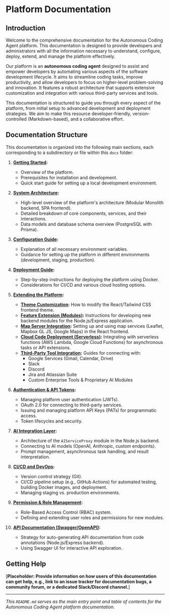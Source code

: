 # Platform Documentation

## Introduction

Welcome to the comprehensive documentation for the Autonomous Coding Agent platform. This documentation is designed to provide developers and administrators with all the information necessary to understand, configure, deploy, extend, and manage the platform effectively.

Our platform is an **autonomous coding agent** designed to assist and empower developers by automating various aspects of the software development lifecycle. It aims to streamline coding tasks, improve productivity, and allow developers to focus on higher-level problem-solving and innovation. It features a robust architecture that supports extensive customization and integration with various third-party services and tools.

This documentation is structured to guide you through every aspect of the platform, from initial setup to advanced development and deployment strategies. We aim to make this resource developer-friendly, version-controlled (Markdown-based), and a collaborative effort.

## Documentation Structure

This documentation is organized into the following main sections, each corresponding to a subdirectory or file within this `docs` folder:

1.  **[Getting Started](./01-getting-started/README.md):**
    *   Overview of the platform.
    *   Prerequisites for installation and development.
    *   Quick start guide for setting up a local development environment.

2.  **[System Architecture](./02-system-architecture/README.md):**
    *   High-level overview of the platform's architecture (Modular Monolith backend, SPA frontend).
    *   Detailed breakdown of core components, services, and their interactions.
    *   Data models and database schema overview (PostgreSQL with Prisma).

3.  **[Configuration Guide](./03-configuration-guide/README.md):**
    *   Explanation of all necessary environment variables.
    *   Guidance for setting up the platform in different environments (development, staging, production).

4.  **[Deployment Guide](./04-deployment-guide/README.md):**
    *   Step-by-step instructions for deploying the platform using Docker.
    *   Considerations for CI/CD and various cloud hosting options.

5.  **[Extending the Platform](./05-extending-the-platform/):**
    *   **[Theme Customization](./05-extending-the-platform/01-theme-customization.md):** How to modify the React/Tailwind CSS frontend theme.
    *   **[Feature Extension (Modules)](./05-extending-the-platform/02-feature-extension.md):** Instructions for developing new backend modules for the Node.js/Express application.
    *   **[Map Server Integration](./05-extending-the-platform/03-map-server-integration.md):** Setting up and using map services (Leaflet, Mapbox GL JS, Google Maps) in the React frontend.
    *   **[Cloud Code Deployment (Serverless)](./05-extending-the-platform/04-cloud-code-deployment.md):** Integrating with serverless functions (AWS Lambda, Google Cloud Functions) for asynchronous tasks or API extensions.
    *   **[Third-Party Tool Integration](./05-extending-the-platform/05-third-party-tool-integration/README.md):** Guides for connecting with:
        *   Google Services (Gmail, Calendar, Drive)
        *   Slack
        *   Discord
        *   Jira and Atlassian Suite
        *   Custom Enterprise Tools & Proprietary AI Modules

6.  **[Authentication & API Tokens](./06-authentication-api-tokens/README.md):**
    *   Managing platform user authentication (JWTs).
    *   OAuth 2.0 for connecting to third-party services.
    *   Issuing and managing platform API Keys (PATs) for programmatic access.
    *   Token lifecycles and security.

7.  **[AI Integration Layer](./07-ai-integration-layer/README.md):**
    *   Architecture of the `AIServiceProxy` module in the Node.js backend.
    *   Connecting to AI models (OpenAI, Anthropic, custom endpoints).
    *   Prompt management, asynchronous task handling, and result interpretation.

8.  **[CI/CD and DevOps](./08-ci-cd-devops/README.md):**
    *   Version control strategy (Git).
    *   CI/CD pipeline setup (e.g., GitHub Actions) for automated testing, building Docker images, and deployment.
    *   Managing staging vs. production environments.

9.  **[Permission & Role Management](./09-permission-role-management/README.md):**
    *   Role-Based Access Control (RBAC) system.
    *   Defining and extending user roles and permissions for new modules.

10. **[API Documentation (Swagger/OpenAPI)](./10-api-documentation/README.md):**
    *   Strategy for auto-generating API documentation from code annotations (Node.js/Express backend).
    *   Using Swagger UI for interactive API exploration.

## Getting Help

[**Placeholder: Provide information on how users of this documentation can get help, e.g., link to an issue tracker for documentation bugs, a community forum, or a dedicated Slack/Discord channel.**]

---
*This `README.md` serves as the main entry point and table of contents for the Autonomous Coding Agent platform documentation.*
